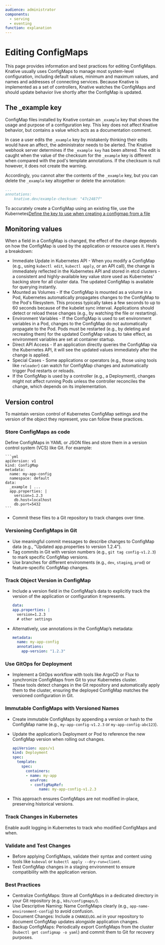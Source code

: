 ```yaml
---
audience: administrator
components:
  - serving
  - eventing
function: explanation
---
```

# Editing ConfigMaps

This page provides information and best practices for editing ConfigMaps. Knative usually uses ConfigMaps to manage most system-level configuration, including default values, minimum and maximum values, and names and addresses of connecting services. Because Knative is implemented as a set of controllers, Knative watches the ConfigMaps and should update behavior live shortly after the ConfigMap is updated.

## The _example key

ConfigMap files installed by Knative contain an `_example` key that shows the usage and purpose of a configuration key. This key does not affect Knative behavior, but contains a value which acts as a documentation comment.

In case a user edits the `_example` key by mistakenly thinking their edits would have an affect, the administrator needs to be alerted. The Knative webhook server determines if the `_example key` has been altered. The edit is caught when the value of the checksum for the `_example` key is different when compared with the pod's template annotations. If the checksum is null however, it does not create the warning.

Accordingly, you cannot alter the contents of the `_example` key, but you can delete the `_example` key altogether or delete the annotation:

```yml
...
annotations:
    knative.dev/example-checksum: "47c2487f"
```

To accurately create a ConfigMap using an existing file, use the Kubernetes[Define the key to use when creating a configmap from a file](https://kubernetes.io/dos/tasks/configure-pod-container/configure-pod-configmap/#define-the-key-to-use-when-creating-a-configmap-from-a-file)

## Monitoring values

When a field in a ConfigMap is changed, the effect of the change depends on how the ConfigMap is used by the application or resource uses it. Here's a breakdown:

- Immediate Update in Kubernetes API - When you modify a ConfigMap (e.g., using `kubectl edit`, `kubectl apply`, or an API call), the change is immediately reflected in the Kubernetes API and stored in etcd clusters - a consistent and highly-available key value store used as Kubernetes' backing store for all cluster data. The updated ConfigMap is available for querying instantly.
- Mounted as Volumes - If the ConfigMap is mounted as a volume in a Pod, Kubernetes automatically propagates changes to the ConfigMap to the Pod's filesystem. This process typically takes a few seconds to up to 60 seconds because of the kubelet sync interval. Applications should detect or reload these changes (e.g., by watching the file or restarting).
- Environment Variables - If the ConfigMap is used to set environment variables in a Pod, changes to the ConfigMap do not automatically propagate to the Pod. Pods must be restarted (e.g., by deleting and recreating them) for the updated ConfigMap values to take effect, as environment variables are set at container startup.
- Direct API Access - If an application directly queries the ConfigMap via the Kubernetes API, it will see the updated values immediately after the change is applied.
- Special Cases - Some applications or operators (e.g., those using tools like `reloader`) can watch for ConfigMap changes and automatically trigger Pod restarts or reloads.
- If the ConfigMap is used by a controller (e.g., a Deployment), changes might not affect running Pods unless the controller reconciles the change, which depends on its implementation.

## Version control

To maintain version control of Kubernetes ConfigMap settings and the version of the object they represent, you can follow these practices.

### Store ConfigMaps as code

Define ConfigMaps in YAML or JSON files and store them in a version control system (VCS) like Git. For example:

    ```yml
    apiVersion: v1
    kind: ConfigMap
    metadata:
      name: my-app-config
      namespace: default
    data:
      _example | ...
      app.properties: |
        version=1.2.3
        db.host=localhost
        db.port=5432
    ```

- Commit these files to a Git repository to track changes over time.

### Versioning ConfigMaps in Git

- Use meaningful commit messages to describe changes to ConfigMap data (e.g., "Updated app.properties to version 1.2.4").
- Tag commits in Git with version numbers (e.g., `git tag config-v1.2.3`) to mark specific ConfigMap versions.
- Use branches for different environments (e.g., `dev`, `staging`, `prod`) or feature-specific ConfigMap changes.

### Track Object Version in ConfigMap

- Include a version field in the ConfigMap’s data to explicitly track the version of the application or configuration it represents.

    ```yaml
    data:
    app.properties: |
      version=1.2.3
      # other settings
    ```

- Alternatively, use annotations in the ConfigMap’s metadata:

    ```yaml
    metadata:
      name: my-app-config
      annotations:
        app-version: "1.2.3"
    ```

### Use GitOps for Deployment

- Implement a GitOps workflow with tools like ArgoCD or Flux to synchronize ConfigMaps from Git to your Kubernetes cluster.
- These tools detect changes in the Git repository and automatically apply them to the cluster, ensuring the deployed ConfigMap matches the versioned configuration in Git.

### Immutable ConfigMaps with Versioned Names

- Create immutable ConfigMaps by appending a version or hash to the ConfigMap name (e.g., `my-app-config-v1.2.3` or `my-app-config-abc123`).
- Update the application’s Deployment or Pod to reference the new ConfigMap version when rolling out changes.

    ```yaml
    apiVersion: apps/v1
    kind: Deployment
    spec:
      template:
        spec:
          containers:
          - name: my-app
            envFrom:
            - configMapRef:
                name: my-app-config-v1.2.3
    ```

- This approach ensures ConfigMaps are not modified in-place, preserving historical versions.

### Track Changes in Kubernetes

Enable audit logging in Kubernetes to track who modified ConfigMaps and when.

### Validate and Test Changes

- Before applying ConfigMaps, validate their syntax and content using tools like `kubeval` or `kubectl apply --dry-run=client`.
- Test ConfigMap changes in a staging environment to ensure compatibility with the application version.

### Best Practices

- Centralize ConfigMaps: Store all ConfigMaps in a dedicated directory in your Git repository (e.g., `k8s/configmaps/`).
- Use Descriptive Naming: Name ConfigMaps clearly (e.g., `app-name-environment-config`) to avoid confusion.
- Document Changes: Include a `CHANGELOG.md` in your repository to document ConfigMap updates alongside application changes.
- Backup ConfigMaps: Periodically export ConfigMaps from the cluster (`kubectl get configmap -o yaml`) and commit them to Git for recovery purposes.

